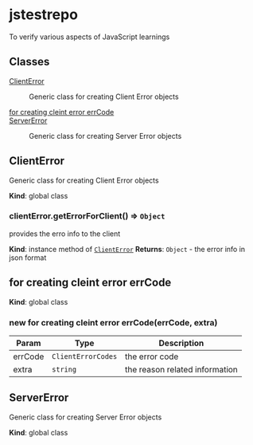 # jstestrepo
To verify various aspects of JavaScript learnings

## Classes

<dl>
<dt><a href="#ClientError">ClientError</a></dt>
<dd><p>Generic class for creating Client Error objects</p>
</dd>
<dt><a href="#for creating cleint error errCode">for creating cleint error errCode</a></dt>
<dd></dd>
<dt><a href="#ServerError">ServerError</a></dt>
<dd><p>Generic class for creating Server Error objects</p>
</dd>
</dl>

<a name="ClientError"></a>

## ClientError
Generic class for creating Client Error objects

**Kind**: global class
<a name="ClientError+getErrorForClient"></a>

### clientError.getErrorForClient() ⇒ <code>Object</code>
provides the erro info to the client

**Kind**: instance method of [<code>ClientError</code>](#ClientError)
**Returns**: <code>Object</code> - the error info in json format
<a name="for creating cleint error errCode"></a>

## for creating cleint error errCode
**Kind**: global class
<a name="new_for creating cleint error errCode_new"></a>

### new for creating cleint error errCode(errCode, extra)

| Param | Type | Description |
| --- | --- | --- |
| errCode | <code>ClientErrorCodes</code> | the error code |
| extra | <code>string</code> | the reason related information |

<a name="ServerError"></a>

## ServerError
Generic class for creating Server Error objects

**Kind**: global class

